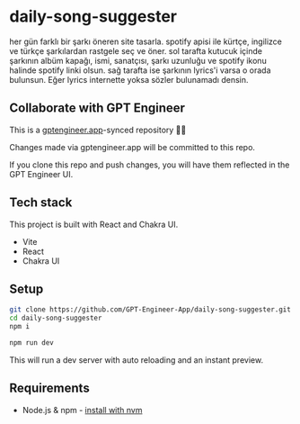 # daily-song-suggester

her gün farklı bir şarkı öneren site tasarla. spotify apisi ile kürtçe, ingilizce ve türkçe şarkılardan rastgele seç ve öner. sol tarafta kutucuk içinde şarkının albüm kapağı, ismi, sanatçısı, şarkı uzunluğu ve spotify ikonu halinde spotify linki olsun. sağ tarafta ise şarkının lyrics'i varsa o orada bulunsun. Eğer lyrics internette yoksa sözler bulunamadı densin.

## Collaborate with GPT Engineer

This is a [gptengineer.app](https://gptengineer.app)-synced repository 🌟🤖

Changes made via gptengineer.app will be committed to this repo.

If you clone this repo and push changes, you will have them reflected in the GPT Engineer UI.

## Tech stack

This project is built with React and Chakra UI.

- Vite
- React
- Chakra UI

## Setup

```sh
git clone https://github.com/GPT-Engineer-App/daily-song-suggester.git
cd daily-song-suggester
npm i
```

```sh
npm run dev
```

This will run a dev server with auto reloading and an instant preview.

## Requirements

- Node.js & npm - [install with nvm](https://github.com/nvm-sh/nvm#installing-and-updating)
